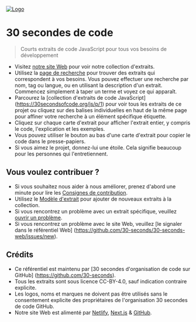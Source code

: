 [![Logo](/logo.png)](https://30secondsofcode.org/js/p/1)

# 30 secondes de code

> Courts extraits de code JavaScript pour tous vos besoins de développement

* Visitez [notre site Web](https://30secondsofcode.org) pour voir notre collection d'extraits.
* Utilisez la [page de recherche](https://30secondsofcode.org/search) pour trouver des extraits qui correspondent à vos besoins. Vous pouvez effectuer une recherche par nom, tag ou langue, ou en utilisant la description d'un extrait. Commencez simplement à taper un terme et voyez ce qui apparaît.
* Parcourez la [collection d'extraits de code JavaScript] (https://30secondsofcode.org/js/p/1) pour voir tous les extraits de ce projet ou cliquez sur des balises individuelles en haut de la même page pour affiner votre recherche à un élément spécifique étiquette.
* Cliquez sur chaque carte d'extrait pour afficher l'extrait entier, y compris le code, l'explication et les exemples.
* Vous pouvez utiliser le bouton au bas d'une carte d'extrait pour copier le code dans le presse-papiers.
* Si vous aimez le projet, donnez-lui une étoile. Cela signifie beaucoup pour les personnes qui l'entretiennent.

## Vous voulez contribuer ?

* Si vous souhaitez nous aider à nous améliorer, prenez d'abord une minute pour lire les [Consignes de contribution](/CONTRIBUTING.md).
* Utilisez le [Modèle d'extrait](/snippet-template.md) pour ajouter de nouveaux extraits à la collection.
* Si vous rencontrez un problème avec un extrait spécifique, veuillez [ouvrir un problème](https://github.com/30-seconds/30-seconds-of-code/issues/new).
* Si vous rencontrez un problème avec le site Web, veuillez [le signaler dans le référentiel Web] (https://github.com/30-seconds/30-seconds-web/issues/new).

## Crédits

* Ce référentiel est maintenu par [30 secondes d'organisation de code sur GitHub] (https://github.com/30-seconds).
* Tous les extraits sont sous licence CC-BY-4.0, sauf indication contraire explicite.
* Les logos, noms et marques ne doivent pas être utilisés sans le consentement explicite des propriétaires de l'organisation 30 secondes de code GitHub.
* Notre site Web est alimenté par [Netlify](https://www.netlify.com/), [Next.js](https://nextjs.org/) & [GitHub](https://github.com/ ).
